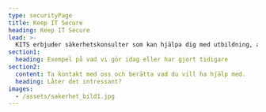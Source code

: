 ```yaml
---
type: securityPage
title: Keep IT Secure
heading: Keep IT Secure
lead: >-
  KITS erbjuder säkerhetskonsulter som kan hjälpa dig med utbildning, arkitektur, hotmodellering och pentester.
section1:
  heading: Exempel på vad vi gör idag eller har gjort tidigare
section2:
  content: Ta kontakt med oss och berätta vad du vill ha hjälp med.
  heading: Låter det intressant?
images:
  - /assets/sakerhet_bild1.jpg
---
```

